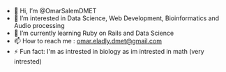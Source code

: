 - 👋 Hi, I’m @OmarSalemDMET
- 👀 I’m interested in Data Science, Web Development, Bioinformatics and Audio processing
- 🌱 I’m currently learning Ruby on Rails and Data Science
- 📫 How to reach me : omar.eladly.dmet@gmail.com
- ⚡ Fun fact: I'm as intrested in biology as im intrested in math (very intrested)

